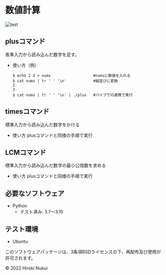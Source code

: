 # 数値計算
![test](https://github.com/hiroki142/robosys_2022/actions/workflows/test.yml/badge.svg)

## plusコマンド
表準入力から読み込んだ数字を足す。
* 使い方（例）
  ```
  $ echo 2 3 > nums                   #numsに数値を入れる
  $ cat nums | tr ' ' '\n'            #縦並びに変換
  2
  3
  $ cat nums | tr ' ' '\n' | ./plus   #パイプでの連携で実行
  ```

## timesコマンド
標準入力から読み込んだ数字をかける
* 使い方
  plusコマンドと同様の手順で実行

## LCMコマンド
標準入力から読み込んだ数字の最小公倍数を求める
* 使い方
  plusコマンドと同様の手順で実行

## 必要なソフトウェア
* Python
  * テスト済み: 3.7～3.10 

## テスト環境
* Ubuntu


このソフトウェアパッケージは、3条項BSDライセンスの下、再配布及び使用が許可されます。

© 2022 Hiroki Nukui
